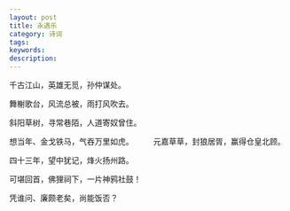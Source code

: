 ```yaml
---
layout: post
title: 永遇乐
category: 诗词
tags: 
keywords: 
description: 
---
```



千古江山，英雄无觅，孙仲谋处。

舞榭歌台，风流总被，雨打风吹去。

斜阳草树，寻常巷陌，人道寄奴曾住。

想当年、金戈铁马，气吞万里如虎。
　　
元嘉草草，封狼居胥，赢得仓皇北顾。

四十三年，望中犹记，烽火扬州路。

可堪回首，佛狸祠下，一片神鸦社鼓！

凭谁问、廉颇老矣，尚能饭否？
